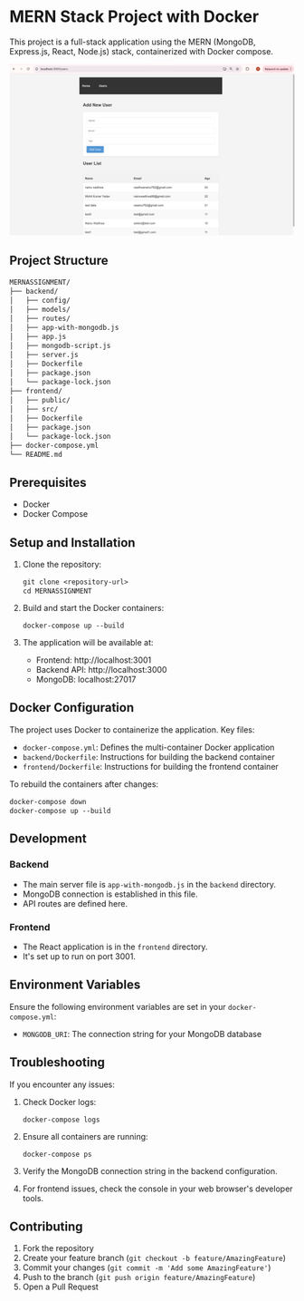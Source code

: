 # MERN Stack Project with Docker

This project is a full-stack application using the MERN (MongoDB, Express.js, React, Node.js) stack, containerized with Docker compose.


![Project Page](./screenshot.png)

## Project Structure

```
MERNASSIGNMENT/
├── backend/
│   ├── config/
│   ├── models/
│   ├── routes/
│   ├── app-with-mongodb.js
│   ├── app.js
│   ├── mongodb-script.js
│   ├── server.js
│   ├── Dockerfile
│   ├── package.json
│   └── package-lock.json
├── frontend/
│   ├── public/
│   ├── src/
│   ├── Dockerfile
│   ├── package.json
│   └── package-lock.json
├── docker-compose.yml
└── README.md
```

## Prerequisites

- Docker
- Docker Compose

## Setup and Installation

1. Clone the repository:
   ```
   git clone <repository-url>
   cd MERNASSIGNMENT
   ```

2. Build and start the Docker containers:
   ```
   docker-compose up --build
   ```

3. The application will be available at:
   - Frontend: http://localhost:3001
   - Backend API: http://localhost:3000
   - MongoDB: localhost:27017

## Docker Configuration

The project uses Docker to containerize the application. Key files:

- `docker-compose.yml`: Defines the multi-container Docker application
- `backend/Dockerfile`: Instructions for building the backend container
- `frontend/Dockerfile`: Instructions for building the frontend container

To rebuild the containers after changes:
```
docker-compose down
docker-compose up --build
```

## Development

### Backend
- The main server file is `app-with-mongodb.js` in the `backend` directory.
- MongoDB connection is established in this file.
- API routes are defined here.

### Frontend
- The React application is in the `frontend` directory.
- It's set up to run on port 3001.

## Environment Variables

Ensure the following environment variables are set in your `docker-compose.yml`:

- `MONGODB_URI`: The connection string for your MongoDB database

## Troubleshooting

If you encounter any issues:

1. Check Docker logs:
   ```
   docker-compose logs
   ```

2. Ensure all containers are running:
   ```
   docker-compose ps
   ```

3. Verify the MongoDB connection string in the backend configuration.

4. For frontend issues, check the console in your web browser's developer tools.

## Contributing

1. Fork the repository
2. Create your feature branch (`git checkout -b feature/AmazingFeature`)
3. Commit your changes (`git commit -m 'Add some AmazingFeature'`)
4. Push to the branch (`git push origin feature/AmazingFeature`)
5. Open a Pull Request